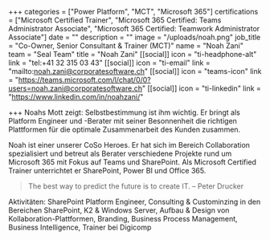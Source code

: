 +++
categories = ["Power Platform", "MCT", "Microsoft 365"]
certifications = ["Microsoft Certified Trainer", "Microsoft 365 Certified: Teams Administrator Associate", "Microsoft 365 Certified: Teamwork Administrator Associate"]
date = ""
description = ""
image = "/uploads/noah.png"
job_title = "Co-Owner, Senior Consultant & Trainer (MCT)"
name = "Noah Zani"
team = "Seal Team"
title = "Noah Zani"
[[social]]
icon = "ti-headphone-alt"
link = "tel:+41 32 315 03 43"
[[social]]
icon = "ti-email"
link = "mailto:noah.zani@corporatesoftware.ch"
[[social]]
icon = "teams-icon"
link = "https://teams.microsoft.com/l/chat/0/0?users=noah.zani@corporatesoftware.ch"
[[social]]
icon = "ti-linkedin"
link = "https://www.linkedin.com/in/noahzani/"

+++
Noahs Mott zeigt: Selbstbestimmung ist ihm wichtig. Er bringt als Platform Engineer und -Berater mit seiner Besonnenheit die richtigen Plattformen für die optimale Zusammenarbeit des Kunden zusammen.

Noah ist einer unserer CoSo Heroes. Er hat sich im Bereich Collaboration spezialisiert und betreut als Berater verschiedene Projekte rund um Microsoft 365 mit Fokus auf Teams und SharePoint. Als Microsoft Certified Trainer unterrichtet er SharePoint, Power BI und Office 365.

> The best way to predict the future is to create IT. – Peter Drucker

Aktivitäten: SharePoint Platform Engineer, Consulting & Custominzing in den Bereichen SharePoint, K2 & Windows Server, Aufbau & Design von Kollaboration-Plattformen, Branding, Business Process Management, Business Intelligence, Trainer bei Digicomp